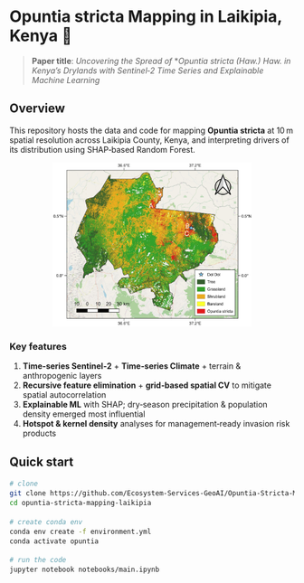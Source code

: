# Opuntia stricta Mapping in Laikipia, Kenya 🌵

> **Paper title**: *Uncovering the Spread of* ***Opuntia stricta* (Haw.) Haw.* *in Kenya’s Drylands with Sentinel‑2 Time Series and Explainable Machine Learning*

## Overview
This repository hosts the data and code for mapping **Opuntia stricta** at 10 m spatial resolution across Laikipia County, Kenya, and interpreting drivers of its distribution using SHAP‑based Random Forest.

<p align="center">
  <img src="results/Prediction_Map/Prediction.jpg" width="70%" alt="Study area and prediction map"/>
</p>

### Key features
1. **Time‑series Sentinel‑2** + **Time‑series Climate**  + terrain & anthropogenic layers  
2. **Recursive feature elimination** + **grid‑based spatial CV** to mitigate spatial autocorrelation  
3. **Explainable ML** with SHAP; dry‑season precipitation & population density emerged most influential  
4. **Hotspot & kernel density** analyses for management‐ready invasion risk products  

## Quick start

```bash
# clone
git clone https://github.com/Ecosystem-Services-GeoAI/Opuntia-Stricta-Mapping-Laikipia-Kenya.git
cd opuntia-stricta-mapping-laikipia

# create conda env
conda env create -f environment.yml
conda activate opuntia

# run the code
jupyter notebook notebooks/main.ipynb
